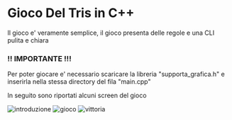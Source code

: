 <head>
</head>
<body>
  <h1>Gioco Del Tris in C++</h1>
  <p>Il gioco e' veramente semplice, il gioco presenta delle regole e una CLI pulita e chiara </p>
  <h3>!! IMPORTANTE !!!</h3>
  <p> Per poter giocare e' necessario scaricare la libreria "supporta_grafica.h" e inserirla nella stessa directory del fila "main.cpp"</p>
  <p>In seguito sono riportati alcuni screen del gioco</p>
  <img src="" alt="introduzione"> </>
  <img src="" alt="gioco"> </>
  <img src="" alt="vittoria"> </>
</body>
